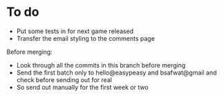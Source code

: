 # To do

- Put some tests in for next game released
- Transfer the email styling to the comments page

Before merging:

- Look through all the commits in this branch before merging
- Send the first batch only to hello@easypeasy and bsafwat@gmail and check before sending out for real
- So send out manually for the first week or two
